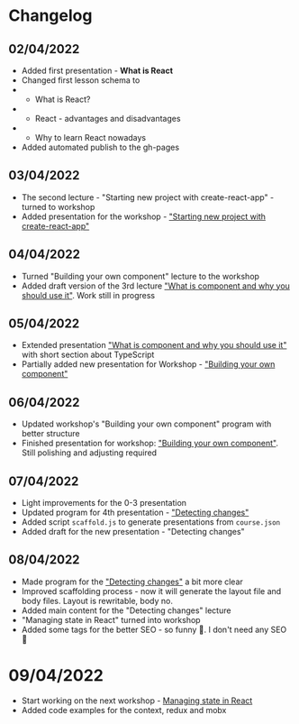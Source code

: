 # Changelog

## 02/04/2022

- Added first presentation - **What is React**
- Changed first lesson schema to
- - What is React?
- - React - advantages and disadvantages
- - Why to learn React nowadays
- Added automated publish to the gh-pages

## 03/04/2022

- The second lecture - "Starting new project with create-react-app" - turned to workshop
- Added presentation for the workshop - ["Starting new project with create-react-app"](https://drag13.io/react-learning-course-short/1/index.html)

## 04/04/2022

- Turned "Building your own component" lecture to the workshop
- Added draft version of the 3rd lecture ["What is component and why you should use it"](https://drag13.io/react-learning-course-short/2/index.html). Work still in progress

## 05/04/2022

- Extended presentation ["What is component and why you should use it"](https://drag13.io/react-learning-course-short/2/index.html) with short section about TypeScript
- Partially added new presentation for Workshop - ["Building your own component"](https://drag13.io/react-learning-course-short/3/index.html)

## 06/04/2022

- Updated workshop's "Building your own component" program with better structure
- Finished presentation for workshop: ["Building your own component"](https://drag13.io/react-learning-course-short/3/index.html). Still polishing and adjusting required

## 07/04/2022

- Light improvements for the 0-3 presentation
- Updated program for 4th presentation - ["Detecting changes"](https://drag13.io/react-learning-course-short/4/index.html)
- Added script `scaffold.js` to generate presentations from `course.json`
- Added draft for the new presentation - "Detecting changes"

## 08/04/2022

- Made program for the ["Detecting changes"](https://drag13.io/react-learning-course-short/4/index.html) a bit more clear
- Improved scaffolding process - now it will generate the layout file and body files. Layout is rewritable, body no.
- Added main content for the "Detecting changes" lecture
- "Managing state in React" turned into workshop
- Added some tags for the better SEO - so funny 🤣. I don't need any SEO 🤣

# 09/04/2022

- Start working on the next workshop - [Managing state in React](https://drag13.io/react-learning-course-short/5/index.html)
- Added code examples for the context, redux and mobx